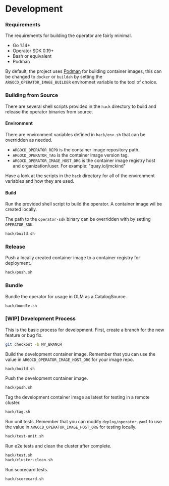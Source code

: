 
# Development

### Requirements

The requirements for building the operator are fairly minimal.

 * Go 1.14+
 * Operator SDK 0.19+
 * Bash or equivalent 
 * Podman

By default, the project uses [Podman][podman_link] for building container images, this can be changed to `docker` or `buildah` by setting the `ARGOCD_OPERATOR_IMAGE_BUILDER` enviromnet variable to the tool of choice.

### Building from Source

There are several shell scripts provided in the `hack` directory to build and release the operator binaries from source.

#### Environment

There are environment variables defined in `hack/env.sh` that can be overridden as needed.

 * `ARGOCD_OPERATOR_REPO` is the container image repository path.
 * `ARGOCD_OPERATOR_TAG` is the container image version tag.
 * `ARGOCD_OPERATOR_IMAGE_HOST_ORG` is the container image registry host and organization/user. For example: "quay.io/jmckind"

Have a look at the scripts in the `hack` directory for all of the environment variables and how they are used.

#### Build

Run the provided shell script to build the operator. A container image wil be created locally.

The path to the `operator-sdk` binary can be overridden with by setting `OPERATOR_SDK`.

``` bash
hack/build.sh
```

### Release

Push a locally created container image to a container registry for deployment.

``` bash
hack/push.sh
```

### Bundle

Bundle the operator for usage in OLM as a CatalogSource.

``` bash
hack/bundle.sh
```
[podman_link]:https://podman.io


### [WIP] Development Process

This is the basic process for development. First, create a branch for the new feature or bug fix.

``` bash
git checkout -b MY_BRANCH
```

Build the development container image. Remember that you can use the value in `ARGOCD_OPERATOR_IMAGE_HOST_ORG` for your image repo.

``` bash
hack/build.sh
```

Push the development container image.

``` bash
hack/push.sh
```

Tag the development container image as latest for testing in a remote cluster.

``` bash
hack/tag.sh
```

Run unit tests. Remember that you can modify `deploy/operator.yaml` to use the value in `ARGOCD_OPERATOR_IMAGE_HOST_ORG` for testing locally.

``` bash
hack/test-unit.sh
```

Run e2e tests and clean the cluster after complete.

``` bash
hack/test.sh
hack/cluster-clean.sh
```

Run scorecard tests.

``` bash
hack/scorecard.sh
```
